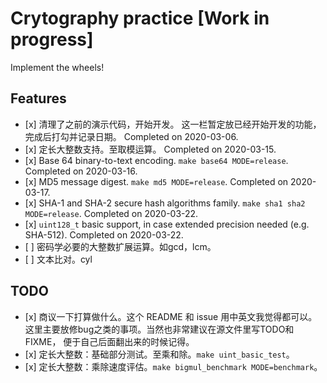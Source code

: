 Crytography practice \[Work in progress\]
=========================================

Implement the wheels!

Features
--------

-   \[x\] 清理了之前的演示代码，开始开发。 这一栏暂定放已经开始开发的功能，完成后打勾并记录日期。 Completed on 2020-03-06.
-   \[x\] 定长大整数支持。至取模运算。 Completed on 2020-03-15.
-   \[x\] Base 64 binary-to-text encoding. `make base64 MODE=release`. Completed on 2020-03-16.
-   \[x\] MD5 message digest. `make md5 MODE=release`. Completed on 2020-03-17.
-   \[x\] SHA-1 and SHA-2 secure hash algorithms family. `make sha1 sha2 MODE=release`. Completed on 2020-03-22.
-   \[x\] `uint128_t` basic support, in case extended precision needed (e.g. SHA-512). Completed on 2020-03-22.
-   \[ \] 密码学必要的大整数扩展运算。如gcd，lcm。
-   \[ \] 文本比对。cyl

TODO
----

-   \[x\] 商议一下打算做什么。这个 README 和 issue 用中英文我觉得都可以。 这里主要放修bug之类的事项。当然也非常建议在源文件里写TODO和FIXME， 便于自己后面翻出来的时候记得。
-   \[x\] 定长大整数：基础部分测试。至乘和除。`make uint_basic_test`。
-   \[x\] 定长大整数：乘除速度评估。`make bigmul_benchmark MODE=benchmark`。

